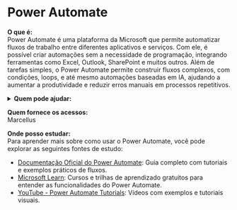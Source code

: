 # Power Automate

**O que é:**\
Power Automate é uma plataforma da Microsoft que permite automatizar fluxos de trabalho entre diferentes aplicativos e serviços. Com ele, é possível criar automações sem a necessidade de programação, integrando ferramentas como Excel, Outlook, SharePoint e muitos outros. Além de tarefas simples, o Power Automate permite construir fluxos complexos, com condições, loops, e até mesmo automações baseadas em IA, ajudando a aumentar a produtividade e reduzir erros manuais em processos repetitivos.

<details>

<summary><strong>Quem pode ajudar:</strong></summary>

![](<../../.gitbook/assets/Mori (4).png>)![](<../../.gitbook/assets/Victor Esteves (6).png>)

</details>

**Quem fornece os acessos:**\
Marcellus

**Onde posso estudar:**\
Para aprender mais sobre como usar o Power Automate, você pode explorar as seguintes fontes de estudo:

* [Documentação Oficial do Power Automate](https://learn.microsoft.com/power-automate/): Guia completo com tutoriais e exemplos práticos de fluxos.
* [Microsoft Learn](https://learn.microsoft.com/training/power-automate/): Cursos e trilhas de aprendizado gratuitos para entender as funcionalidades do Power Automate.
* [YouTube - Power Automate Tutorials](https://www.youtube.com/results?search_query=power+automate+tutorials): Vídeos com exemplos e tutoriais visuais.
